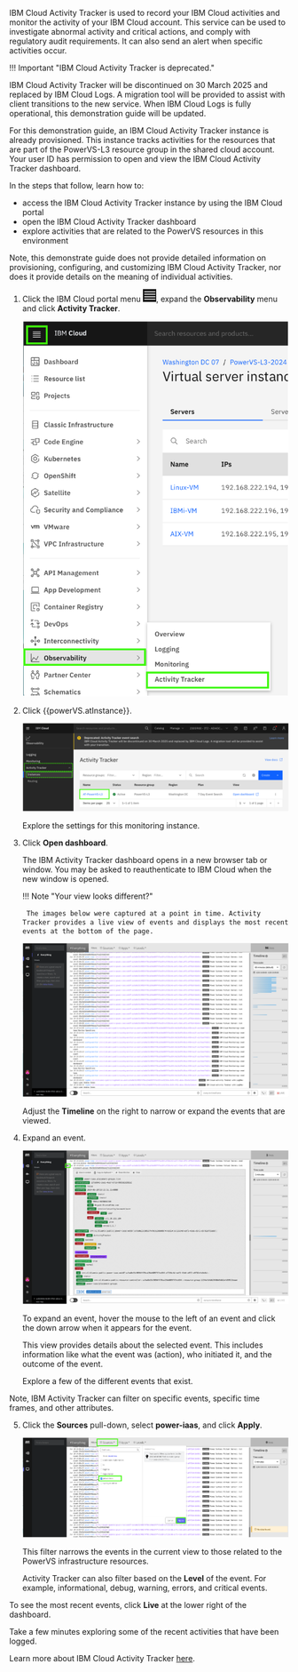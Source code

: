 IBM Cloud Activity Tracker is used to record your IBM Cloud activities and monitor the activity of your IBM Cloud account. This service can be used to investigate abnormal activity and critical actions, and comply with regulatory audit requirements. It can also send an alert when specific activities occur.

!!! Important "IBM Cloud Activity Tracker is deprecated."

   IBM Cloud Activity Tracker will be discontinued on 30 March 2025 and replaced by IBM Cloud Logs. A migration tool will be provided to assist with client transitions to the new service. When IBM Cloud Logs is fully operational, this demonstration guide will be updated.

For this demonstration guide, an IBM Cloud Activity Tracker instance is already provisioned. This instance tracks activities for the resources that are part of the PowerVS-L3 resource group in the shared cloud account. Your user ID has permission to open and view the IBM Cloud Activity Tracker dashboard. 

In the steps that follow, learn how to:

- access the IBM Cloud Activity Tracker instance by using the IBM Cloud portal
- open the IBM Cloud Activity Tracker dashboard
- explore activities that are related to the PowerVS resources in this environment

Note, this demonstrate guide does not provide detailed information on provisioning, configuring, and customizing IBM Cloud Activity Tracker, nor does it provide details on the meaning of individual activities.

1. Click the IBM Cloud portal menu ![](_attachments/hamburgerIcon.png), expand the **Observability** menu and click **Activity Tracker**.

    ![](_attachments/ActivityTrackerMenu.png)

2. Click {{powerVS.atInstance}}.

    ![](_attachments/ATInstances.png)

    Explore the settings for this monitoring instance.

3. Click **Open dashboard**.

    [](_attachments/ATOpenDashboard.png)

    The IBM Activity Tracker dashboard opens in a new browser tab or window. You may be asked to reauthenticate to IBM Cloud when the new window is opened.

    !!! Note "Your view looks different?"

        The images below were captured at a point in time. Activity Tracker provides a live view of events and displays the most recent events at the bottom of the page.

    ![](_attachments/ATDashboard-1.png)

    Adjust the **Timeline** on the right to narrow or expand the events that are viewed.

4. Expand an event.

    ![](_attachments/ATDashboard-2.png)

    To expand an event, hover the mouse to the left of an event and click the down arrow when it appears for the event. 

    This view provides details about the selected event. This includes information like what the event was (action), who initiated it, and the outcome of the event.

    Explore a few of the different events that exist.

Note, IBM Activity Tracker can filter on specific events, specific time frames, and other attributes.

5. Click the **Sources** pull-down, select **power-iaas**, and click **Apply**.

    ![](_attachments/AT-ApplyFilter.png)

    This filter narrows the events in the current view to those related to the PowerVS infrastructure resources.

    Activity Tracker can also filter based on the **Level** of the event. For example, informational, debug, warning, errors, and critical events. 

To see the most recent events, click **Live** at the lower right of the dashboard.

Take a few minutes exploring some of the recent activities that have been logged.

Learn more about IBM Cloud Activity Tracker <a href="https://cloud.ibm.com/docs/activity-tracker?topic=activity-tracker-about" target="_blank">here</a>.